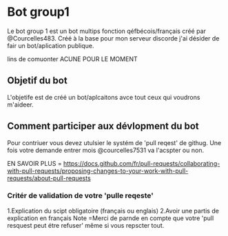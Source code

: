 # Bot group1

Le bot group 1 est un bot multips fonction qéfbécois/français créé par @Courcelles483. Créé à la base pour mon serveur discorde j'ai désider de fair un bot/aplication publique.

lins de comuonter 
ACUNE POUR LE MOMENT 

## Objetif du bot 
L'objetife est de créé un bot/aplcaitons avce tout ceux qui voudrons m'aideer.


## Comment participer aux dévlopment du bot 
Pour contriuer vous devez utulsier le systém de 'pull reqest' de githug. Une fois votre demande entrer mois @courcelles7531 va l'acspter ou non.

EN SAVOIR PLUS = https://docs.github.com/fr/pull-requests/collaborating-with-pull-requests/proposing-changes-to-your-work-with-pull-requests/about-pull-requests

### Critér de validation de votre 'pulle reqeste'
1.Explication du scipt obligatoire (français ou englais)
2.Avoir une partis de explication en français
Note =Merci de parnde en compte que votre 'pull resquest peut étre refuser' même si vous repscter tout.





